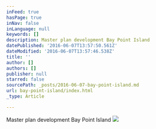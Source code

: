```yaml
---
inFeed: true
hasPage: true
inNav: false
inLanguage: null
keywords: []
description: Master plan development Bay Point Island
datePublished: '2016-06-07T13:57:50.561Z'
dateModified: '2016-06-07T13:57:46.538Z'
title: ''
author: []
authors: []
publisher: null
starred: false
sourcePath: _posts/2016-06-07-bay-point-island.md
url: bay-point-island/index.html
_type: Article

---
```

Master plan development Bay Point Island
![](https://the-grid-user-content.s3-us-west-2.amazonaws.com/4ad2a1b6-f70c-4fcf-ab3a-15201f45d265.jpg)